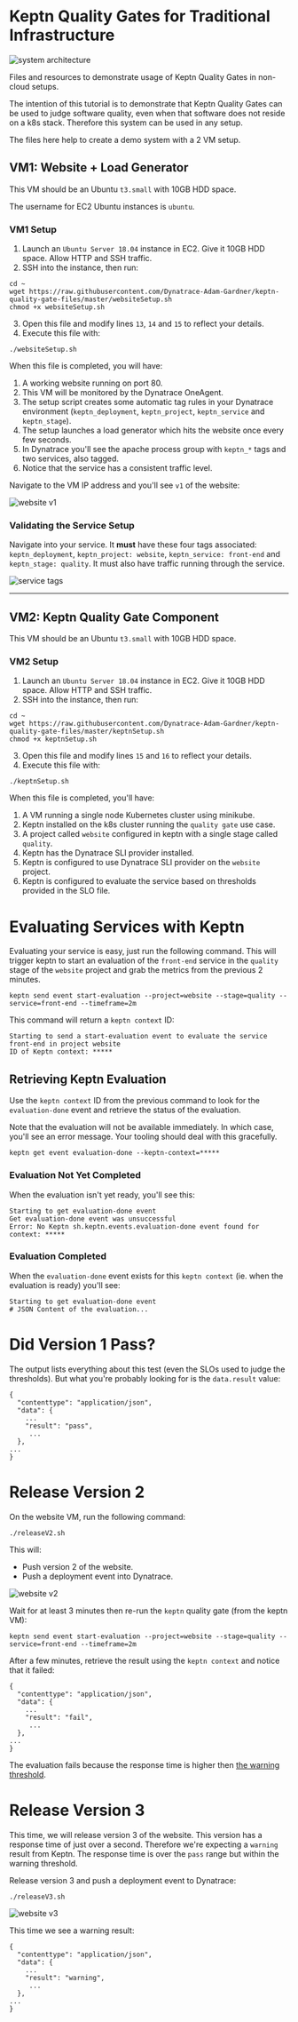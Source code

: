 # Keptn Quality Gates for Traditional Infrastructure

![system architecture](assets/architecture.png)

Files and resources to demonstrate usage of Keptn Quality Gates in non-cloud setups.

The intention of this tutorial is to demonstrate that Keptn Quality Gates can be used to judge software quality, even when that software does not reside on a k8s stack. Therefore this system can be used in any setup.

The files here help to create a demo system with a 2 VM setup.

## VM1: Website + Load Generator
This VM should be an Ubuntu `t3.small` with 10GB HDD space.

The username for EC2 Ubuntu instances is `ubuntu`.

### VM1 Setup
1. Launch an `Ubuntu Server 18.04` instance in EC2. Give it 10GB HDD space. Allow HTTP and SSH traffic.
2. SSH into the instance, then run:
```
cd ~
wget https://raw.githubusercontent.com/Dynatrace-Adam-Gardner/keptn-quality-gate-files/master/websiteSetup.sh
chmod +x websiteSetup.sh
```
3. Open this file and modify lines `13`, `14` and `15` to reflect your details.
4. Execute this file with:
```
./websiteSetup.sh
```

When this file is completed, you will have:
1. A working website running on port 80.
2. This VM will be monitored by the Dynatrace OneAgent.
3. The setup script creates some automatic tag rules in your Dynatrace environment (`keptn_deployment`, `keptn_project`, `keptn_service` and `keptn_stage`).
4. The setup launches a load generator which hits the website once every few seconds.
5. In Dynatrace you'll see the apache process group with `keptn_*` tags and two services, also tagged.
6. Notice that the service has a consistent traffic level.

Navigate to the VM IP address and you'll see `v1` of the website:

![website v1](assets/website_v1.png)

### Validating the Service Setup
Navigate into your service. It **must** have these four tags associated: `keptn_deployment`, `keptn_project: website`, `keptn_service: front-end` and `keptn_stage: quality`. It must also have traffic running through the service.

![service tags](assets/service_tags.png)

---

## VM2: Keptn Quality Gate Component
This VM should be an Ubuntu `t3.small` with 10GB HDD space.

### VM2 Setup
1. Launch an `Ubuntu Server 18.04` instance in EC2. Give it 10GB HDD space. Allow HTTP and SSH traffic.
2. SSH into the instance, then run:
```
cd ~
wget https://raw.githubusercontent.com/Dynatrace-Adam-Gardner/keptn-quality-gate-files/master/keptnSetup.sh
chmod +x keptnSetup.sh
```
3. Open this file and modify lines `15` and `16` to reflect your details.
4. Execute this file with:
```
./keptnSetup.sh
```

When this file is completed, you'll have:
1. A VM running a single node Kubernetes cluster using minikube.
2. Keptn installed on the k8s cluster running the `quality gate` use case.
3. A project called `website` configured in keptn with a single stage called `quality`.
4. Keptn has the Dynatrace SLI provider installed.
5. Keptn is configured to use Dynatrace SLI provider on the `website` project.
6. Keptn is configured to evaluate the service based on thresholds provided in the SLO file.

# Evaluating Services with Keptn
Evaluating your service is easy, just run the following command.
This will trigger keptn to start an evaluation of the `front-end` service in the `quality` stage of the `website` project and grab the metrics from the previous 2 minutes.
```
keptn send event start-evaluation --project=website --stage=quality --service=front-end --timeframe=2m
```

This command will return a `keptn context` ID:
```
Starting to send a start-evaluation event to evaluate the service front-end in project website
ID of Keptn context: *****
```

## Retrieving Keptn Evaluation
Use the `keptn context` ID from the previous command to look for the `evaluation-done` event and retrieve the status of the evaluation. 

Note that the evaluation will not be available immediately. In which case, you'll see an error message. Your tooling should deal with this gracefully.
```
keptn get event evaluation-done --keptn-context=*****
```

### Evaluation Not Yet Completed
When the evaluation isn't yet ready, you'll see this:
```
Starting to get evaluation-done event
Get evaluation-done event was unsuccessful
Error: No Keptn sh.keptn.events.evaluation-done event found for context: *****
```

### Evaluation Completed
When the `evaluation-done` event exists for this `keptn context` (ie. when the evaluation is ready) you'll see:

```
Starting to get evaluation-done event
# JSON Content of the evaluation...
```

# Did Version 1 Pass?
The output lists everything about this test (even the SLOs used to judge the thresholds).
But what you're probably looking for is the `data.result` value:
```
{
  "contenttype": "application/json",
  "data": {
    ...
    "result": "pass",
     ...
  },
...
}
```

# Release Version 2
On the website VM, run the following command:
```
./releaseV2.sh
```

This will:
* Push version 2 of the website.
* Push a deployment event into Dynatrace.

![website v2](assets/website_v2.png)

Wait for at least 3 minutes then re-run the `keptn` quality gate (from the keptn VM):

```
keptn send event start-evaluation --project=website --stage=quality --service=front-end --timeframe=2m
```

After a few minutes, retrieve the result using the `keptn context` and notice that it failed:
```
{
  "contenttype": "application/json",
  "data": {
    ...
    "result": "fail",
     ...
  },
...
}
```
The evaluation fails because the response time is higher then [the warning threshold](https://github.com/Dynatrace-Adam-Gardner/keptn-quality-gate-files/blob/6321224b2f07f29a7687d3df8f0ed06aa9a690e7/slo-quality-gates.yaml#L14).

# Release Version 3
This time, we will release version 3 of the website. This version has a response time of just over a second. Therefore we're expecting a `warning` result from Keptn. The response time is over the `pass` range but within the warning threshold.

Release version 3 and push a deployment event to Dynatrace:
```
./releaseV3.sh
```

![website v3](assets/website_v3.png)

This time we see a warning result:
```
{
  "contenttype": "application/json",
  "data": {
    ...
    "result": "warning",
     ...
  },
...
}
```
